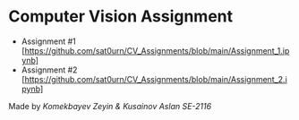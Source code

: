 # Computer Vision Assignment

- Assignment #1 [https://github.com/sat0urn/CV_Assignments/blob/main/Assignment_1.ipynb]
- Assignment #2 [https://github.com/sat0urn/CV_Assignments/blob/main/Assignment_2.ipynb]

Made by *Komekbayev Zeyin & Kusainov Aslan SE-2116*

